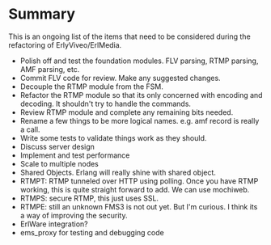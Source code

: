 # Summary #

This is an ongoing list of the items that need to be considered during the refactoring of ErlyViveo/ErlMedia.

  * Polish off and test the foundation modules. FLV parsing, RTMP parsing, AMF parsing, etc.
  * Commit FLV code for review. Make any suggested changes.
  * Decouple the RTMP module from the FSM.
  * Refactor the RTMP module so that its only concerned with encoding and decoding. It shouldn't try to handle the commands.
  * Review RTMP module and complete any remaining bits needed.
  * Rename a few things to be more logical names. e.g. amf record is really a call.
  * Write some tests to validate things work as they should.
  * Discuss server design
  * Implement and test performance
  * Scale to multiple nodes
  * Shared Objects. Erlang will really shine with shared object.
  * RTMPT: RTMP tunneled over HTTP using polling. Once you have RTMP working, this is quite straight forward to add.  We can use mochiweb.
  * RTMPS: secure RTMP, this just uses SSL.
  * RTMPE: still an unknown FMS3 is not out yet. But I'm curious. I think its a way of improving the security.
  * ErlWare integration?
  * ems\_proxy for testing and debugging code

